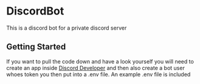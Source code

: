 # DiscordBot
This is a discord bot for a private discord server

## Getting Started
If you want to pull the code down and have a look yourself you will need to create an app inside [ Discord Developer](https://discordapp.com/developers/docs/intro) and then also create a bot user whoes token you then put into a .env file. An example .env file is included